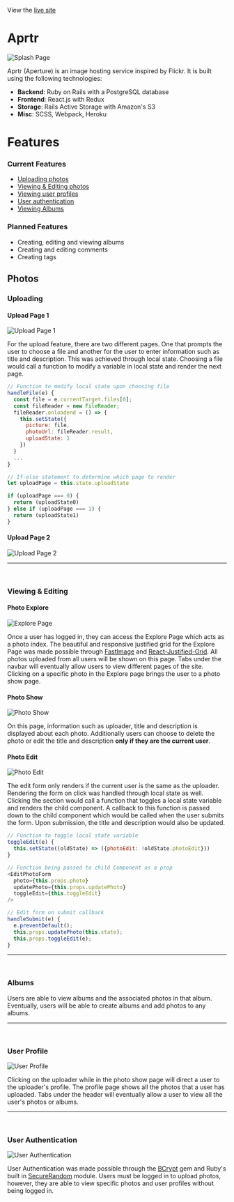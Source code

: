 View the [live site](https://aprtr.herokuapp.com/)

# Aprtr
![Splash Page](https://github.com/darrenyong/Aprtr/blob/master/docs/readme_images/aprtr_login.png)

Aprtr (Aperture) is an image hosting service inspired by Flickr. It is built using the following technologies:
* <strong>Backend</strong>: Ruby on Rails with a PostgreSQL database
* <strong>Frontend</strong>: React.js with Redux
* <strong>Storage</strong>: Rails Active Storage with Amazon's S3
* <strong>Misc</strong>: SCSS, Webpack, Heroku

# Features 
### Current Features
* [Uploading photos](https://github.com/darrenyong/Aprtr#uploading)
* [Viewing & Editing photos](https://github.com/darrenyong/Aprtr#viewing--editing)
* [Viewing user profiles](https://github.com/darrenyong/Aprtr#user-profile)
* [User authentication](https://github.com/darrenyong/Aprtr#user-authentication)
* [Viewing Albums]()

### Planned Features
* Creating, editing and viewing albums
* Creating and editing comments
* Creating tags

## Photos
### Uploading
#### Upload Page 1
![Upload Page 1](https://github.com/darrenyong/Aprtr/blob/master/docs/readme_images/aprtr_upload1.png)

For the upload feature, there are two different pages. One that prompts the
user to choose a file and another for the user to enter information such as title
and description. This was achieved through local state. Choosing a file would call 
a function to modify a variable in local state and render the next page.

```js
// Function to modify local state upon choosing file
handleFile(e) {
  const file = e.currentTarget.files[0];
  const fileReader = new FileReader;
  fileReader.onloadend = () => {   
    this.setState({
      picture: file,
      photoUrl: fileReader.result,
      uploadState: 1
    })
  }
  ...
}

// If-else statement to determine which page to render
let uploadPage = this.state.uploadState

if (uploadPage === 0) {
  return (uploadState0)
} else if (uploadPage === 1) {
  return (uploadState1)
}
```
#### Upload Page 2
![Upload Page 2](https://github.com/darrenyong/Aprtr/blob/master/docs/readme_images/aprtr_upload2.png)
*** 
<br>

### Viewing & Editing
#### Photo Explore
![Explore Page](https://github.com/darrenyong/Aprtr/blob/master/docs/readme_images/aprtr_explore.png)

Once a user has logged in, they can access the Explore Page which acts as a photo
index. The beautiful and responsive justified grid for the Explore Page was made 
possible through [FastImage](https://github.com/sdsykes/fastimage) and 
[React-Justified-Grid](https://github.com/josephj/react-justified-grid).
All photos uploaded from all users will be shown on this page. Tabs under
the navbar will eventually allow users to view different pages of the site. Clicking 
on a specific photo in the Explore page brings the user to a photo show page.


#### Photo Show
![Photo Show](https://github.com/darrenyong/Aprtr/blob/master/docs/readme_images/aprtr_show.png)

On this page, information such as uploader, title and description is displayed about
each photo. Additionally users can choose to delete the photo or edit the title and
description <strong>only if they are the current user</strong>.

#### Photo Edit
![Photo Edit](https://github.com/darrenyong/Aprtr/blob/master/docs/readme_images/aprtr_edit.gif)

The edit form only renders if the current user is the same as the uploader. Rendering
the form on click was handled through local state as well. Clicking the section would
call a function that toggles a local state variable and renders the child component. 
A callback to this function is passed down to the child component which would be
called when the user submits the form. Upon submission, the title and description 
would also be updated.

```js
// Function to toggle local state variable
toggleEdit(e) {
  this.setState((oldState) => ({photoEdit: !oldState.photoEdit}))
}

// Function being passed to child Component as a prop
<EditPhotoForm 
  photo={this.props.photo} 
  updatePhoto={this.props.updatePhoto}
  toggleEdit={this.toggleEdit} 
/>

// Edit form on submit callback
handleSubmit(e) {
  e.preventDefault();
  this.props.updatePhoto(this.state);
  this.props.toggleEdit(e);
}
```
*** 
<br>

### Albums
Users are able to view albums and the associated photos in that album. Eventually,
users will be able to create albums and add photos to any albums.
*** 
<br>

### User Profile
![User Profile](https://github.com/darrenyong/Aprtr/blob/master/docs/readme_images/aprtr_profile.png)

Clicking on the uploader while in the photo show page will direct a user to the uploader's 
profile. The profile page shows all the photos that a user has uploaded. Tabs under
the header will eventually allow a user to view all the user's photos or albums. 
*** 
<br>

### User Authentication
![User Authentication](https://github.com/darrenyong/Aprtr/blob/master/docs/readme_images/aprtr_auth.png)

User Authentication was made possible through the [BCrypt](https://github.com/codahale/bcrypt-ruby)
gem and Ruby's built in [SecureRandom](https://ruby-doc.org/stdlib-2.5.1/libdoc/securerandom/rdoc/SecureRandom.html) 
module. Users must be logged in to upload photos, however, they are able to view 
specific photos and user profiles without being logged in.
